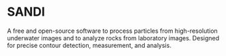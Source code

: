# SANDI
A free and open-source software to process particles from high-resolution underwater images and to analyze rocks from laboratory images. Designed for precise contour detection, measurement, and analysis.

